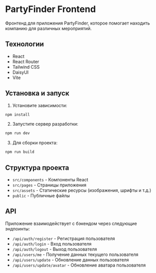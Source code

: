 # PartyFinder Frontend

Фронтенд для приложения PartyFinder, которое помогает находить компанию для различных мероприятий.

## Технологии

- React
- React Router
- Tailwind CSS
- DaisyUI
- Vite

## Установка и запуск

1. Установите зависимости:

```bash
npm install
```

2. Запустите сервер разработки:

```bash
npm run dev
```

3. Для сборки проекта:

```bash
npm run build
```

## Структура проекта

- `src/components` - Компоненты React
- `src/pages` - Страницы приложения
- `src/assets` - Статические ресурсы (изображения, шрифты и т.д.)
- `public` - Публичные файлы

## API

Приложение взаимодействует с бэкендом через следующие эндпоинты:

- `/api/auth/register` - Регистрация пользователя
- `/api/auth/login` - Вход пользователя
- `/api/auth/logout` - Выход пользователя
- `/api/users/me` - Получение данных текущего пользователя
- `/api/users/update` - Обновление данных пользователя
- `/api/users/update/avatar` - Обновление аватара пользователя 
